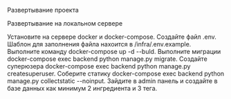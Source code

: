 Развертывание проекта

Развертывание на локальном сервере

Установите на сервере docker и docker-compose.
Создайте файл .env. Шаблон для заполнения файла нахоится в /infra/.env.example.
Выполните команду docker-compose up -d --buld.
Выполните миграции docker-compose exec backend python manage.py migrate.
Создайте суперюзера docker-compose exec backend python manage.py createsuperuser.
Соберите статику docker-compose exec backend python manage.py collectstatic --noinput.
Зайдите в admin панель и создайте в базе данных как минимум 2 ингредиента и 3 тега.

